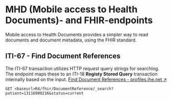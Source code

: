 # MHD (Mobile access to Health Documents)- and FHIR-endpoints
Mobile access to Health Documents provides a simpler way to read documents and document metadata, using the FHIR standard.
## ITI-67 - Find Document References
The ITI-67 transaction utilizes HTTP request query strings for searching. The endpoint maps these to an ITI-18 **Registy Stored Query** transaction internally based on the input.
[Find Document References - profiles.ihe.net ↗](https://profiles.ihe.net/ITI/MHD/ITI-67.html)

```
GET <baseurl>R4/fhir/DocumentReference/_search?patient=13116900216&status=current
```
